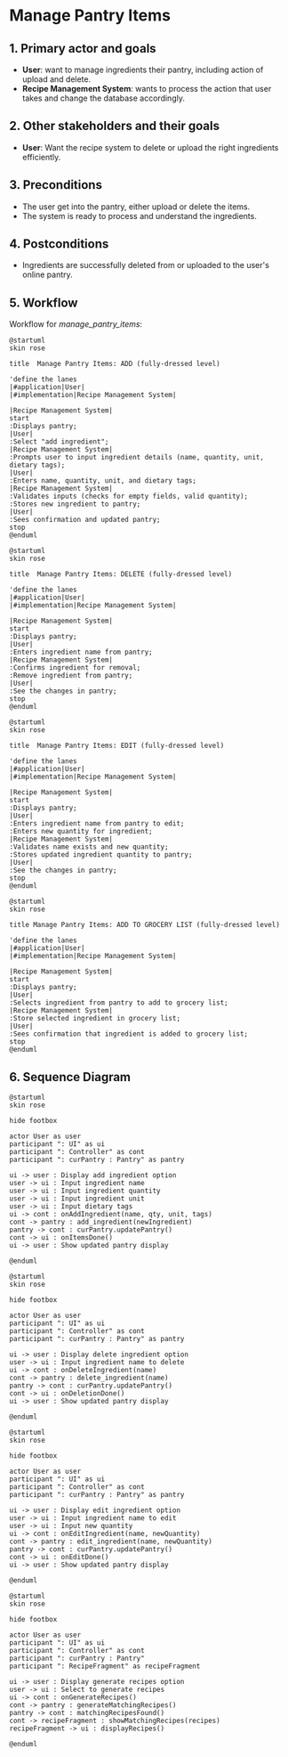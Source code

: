 # Manage Pantry Items

## 1. Primary actor and goals
* __User__: want to manage ingredients their pantry, including action of upload and delete.
* __Recipe Management System__: wants to process the action that user takes and change the database accordingly.


## 2. Other stakeholders and their goals

* __User__: Want the recipe system to delete or upload the right ingredients efficiently.


## 3. Preconditions

* The user get into the pantry, either upload or delete the items.
* The system is ready to process and understand the ingredients.

## 4. Postconditions

* Ingredients are successfully deleted from or uploaded to the user's online pantry.


## 5. Workflow

Workflow for _manage_pantry_items_:

```plantuml
@startuml
skin rose

title  Manage Pantry Items: ADD (fully-dressed level)

'define the lanes
|#application|User|
|#implementation|Recipe Management System|

|Recipe Management System|
start
:Displays pantry;
|User|
:Select "add ingredient";
|Recipe Management System|
:Prompts user to input ingredient details (name, quantity, unit, dietary tags);
|User|
:Enters name, quantity, unit, and dietary tags;
|Recipe Management System|
:Validates inputs (checks for empty fields, valid quantity);
:Stores new ingredient to pantry;
|User|
:Sees confirmation and updated pantry;
stop
@enduml

```

```plantuml
@startuml
skin rose

title  Manage Pantry Items: DELETE (fully-dressed level)

'define the lanes
|#application|User|
|#implementation|Recipe Management System|

|Recipe Management System|
start
:Displays pantry;
|User|
:Enters ingredient name from pantry;
|Recipe Management System|
:Confirms ingredient for removal;
:Remove ingredient from pantry;
|User|
:See the changes in pantry;
stop
@enduml

```

```plantuml
@startuml
skin rose

title  Manage Pantry Items: EDIT (fully-dressed level)

'define the lanes
|#application|User|
|#implementation|Recipe Management System|

|Recipe Management System|
start
:Displays pantry;
|User|
:Enters ingredient name from pantry to edit;
:Enters new quantity for ingredient;
|Recipe Management System|
:Validates name exists and new quantity;
:Stores updated ingredient quantity to pantry;
|User|
:See the changes in pantry;
stop
@enduml

```

```plantuml
@startuml
skin rose

title Manage Pantry Items: ADD TO GROCERY LIST (fully-dressed level)

'define the lanes
|#application|User|
|#implementation|Recipe Management System|

|Recipe Management System|
start
:Displays pantry;
|User|
:Selects ingredient from pantry to add to grocery list;
|Recipe Management System|
:Store selected ingredient in grocery list;
|User|
:Sees confirmation that ingredient is added to grocery list;
stop
@enduml
```

## 6. Sequence Diagram

```plantuml
@startuml
skin rose

hide footbox

actor User as user
participant ": UI" as ui
participant ": Controller" as cont
participant ": curPantry : Pantry" as pantry

ui -> user : Display add ingredient option
user -> ui : Input ingredient name
user -> ui : Input ingredient quantity
user -> ui : Input ingredient unit
user -> ui : Input dietary tags
ui -> cont : onAddIngredient(name, qty, unit, tags)
cont -> pantry : add_ingredient(newIngredient)
pantry -> cont : curPantry.updatePantry()
cont -> ui : onItemsDone()
ui -> user : Show updated pantry display

@enduml

````

```plantuml
@startuml
skin rose

hide footbox

actor User as user
participant ": UI" as ui
participant ": Controller" as cont
participant ": curPantry : Pantry" as pantry

ui -> user : Display delete ingredient option
user -> ui : Input ingredient name to delete
ui -> cont : onDeleteIngredient(name)
cont -> pantry : delete_ingredient(name)
pantry -> cont : curPantry.updatePantry()
cont -> ui : onDeletionDone()
ui -> user : Show updated pantry display

@enduml

````

```plantuml
@startuml
skin rose

hide footbox

actor User as user
participant ": UI" as ui
participant ": Controller" as cont
participant ": curPantry : Pantry" as pantry

ui -> user : Display edit ingredient option
user -> ui : Input ingredient name to edit
user -> ui : Input new quantity
ui -> cont : onEditIngredient(name, newQuantity)
cont -> pantry : edit_ingredient(name, newQuantity)
pantry -> cont : curPantry.updatePantry()
cont -> ui : onEditDone()
ui -> user : Show updated pantry display

@enduml

````

```plantuml
@startuml
skin rose

hide footbox

actor User as user
participant ": UI" as ui
participant ": Controller" as cont
participant ": curPantry : Pantry"
participant ": RecipeFragment" as recipeFragment

ui -> user : Display generate recipes option
user -> ui : Select to generate recipes
ui -> cont : onGenerateRecipes()
cont -> pantry : generateMatchingRecipes()
pantry -> cont : matchingRecipesFound()
cont -> recipeFragment : showMatchingRecipes(recipes)
recipeFragment -> ui : displayRecipes()

@enduml

````